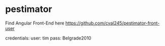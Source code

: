 # pestimator 
Find Angular Front-End here <a>https://github.com/cval245/pestimator-front-user</a>

credentials: 
user: tim
pass: Belgrade2010
